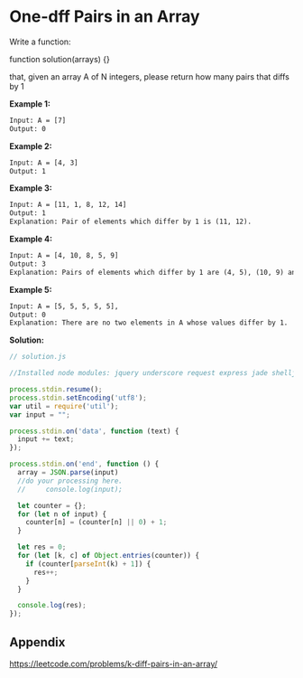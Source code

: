 # One-dff Pairs in an Array

Write a function:

function solution(arrays) {}

that, given an array A of N integers, please return how many pairs that diffs by 1

**Example 1:**

```txt
Input: A = [7]
Output: 0
```

**Example 2:**

```txt
Input: A = [4, 3]
Output: 1
```

**Example 3:**

```txt
Input: A = [11, 1, 8, 12, 14]
Output: 1
Explanation: Pair of elements which differ by 1 is (11, 12).
```

**Example 4:**

```txt
Input: A = [4, 10, 8, 5, 9]
Output: 3
Explanation: Pairs of elements which differ by 1 are (4, 5), (10, 9) and (8, 9).
```

**Example 5:**

```txt
Input: A = [5, 5, 5, 5, 5],
Output: 0
Explanation: There are no two elements in A whose values differ by 1.
```

**Solution:**

```js
// solution.js

//Installed node modules: jquery underscore request express jade shelljs passport http sys lodash async mocha moment connect validator restify ejs ws co when helmet wrench brain mustache should backbone forever debug

process.stdin.resume();
process.stdin.setEncoding('utf8');
var util = require('util');
var input = "";

process.stdin.on('data', function (text) {
  input += text;
});

process.stdin.on('end', function () {
  array = JSON.parse(input)
  //do your processing here.
  //     console.log(input);

  let counter = {};
  for (let n of input) {
    counter[n] = (counter[n] || 0) + 1;
  }

  let res = 0;
  for (let [k, c] of Object.entries(counter)) {
    if (counter[parseInt(k) + 1]) {
      res++;
    }
  }

  console.log(res);
});
```

## Appendix

<https://leetcode.com/problems/k-diff-pairs-in-an-array/>
